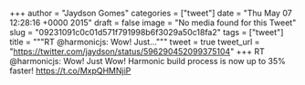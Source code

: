 
+++
author = "Jaydson Gomes"
categories = ["tweet"]
date = "Thu May 07 12:28:16 +0000 2015"
draft = false
image = "No media found for this Tweet"
slug = "09231091c0c01d571f791998b6f3029a50c18fa2"
tags = ["tweet"]
title = """RT @harmonicjs: Wow! Just..."""
tweet = true
tweet_url = "https://twitter.com/jaydson/status/596290452099375104"
+++
RT @harmonicjs: Wow! Just Wow! Harmonic build process is now up to 35% faster! https://t.co/MxpQHMNjiP

